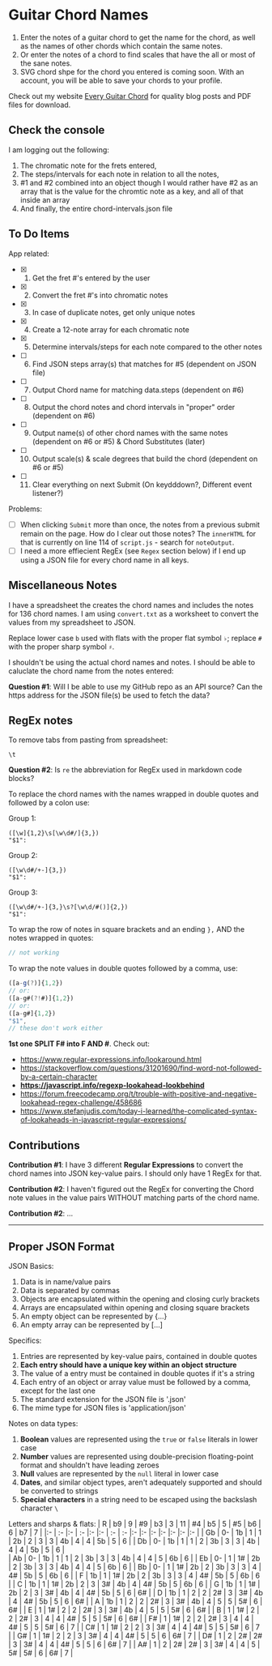 # Guitar Chord Names

1. Enter the notes of a guitar chord to get the name for the chord, as well as the names of other chords which contain the same notes.
1. Or enter the notes of a chord to find scales that have the all or most of the sane notes.
1. SVG chord shpe for the chord you entered is coming soon. With an account, you will be able to save your chords to your profile.

Check out my website [Every Guitar Chord](https://everyguitarchord.com/ 'Every Guitar Chord website') for quality blog posts and PDF files for download.

## Check the console

I am logging out the following:
1. The chromatic note for the frets entered, 
1. The steps/intervals for each note in relation to all the notes, 
1. #1 and #2 combined into an object though I would rather have #2 as an array that is the value for the chromtic note as a key, and all of that inside an array 
1. And finally, the entire chord-intervals.json file 

## To Do Items

App related:
- [x] 1. Get the fret #'s entered by the user
- [x] 2. Convert the fret #'s into chromatic notes
- [x] 3. In case of duplicate notes, get only unique notes
- [x] 4. Create a 12-note array for each chromatic note 
- [x] 5. Determine intervals/steps for each note compared to the other notes
- [ ] 6. Find JSON steps array(s) that matches for #5 (dependent on JSON file)
- [ ] 7. Output Chord name for matching data.steps (dependent on #6)
- [ ] 8. Output the chord notes and chord intervals in "proper" order (dependent on #6)
- [ ] 9. Output name(s) of other chord names with the same notes (dependent on #6 or #5) & Chord Substitutes (later)
- [ ] 10. Output scale(s) & scale degrees that build the chord (dependent on #6 or #5)
- [ ] 11. Clear everything on next Submit (On keydddown?, Different event listener?) 

Problems:
- [ ] When clicking `Submit` more than once, the notes from a previous submit remain on the page. How do I clear out those notes? The `innerHTML` for that is currently on line 114 of `script.js` - search for `noteOutput`.
- [ ] I need a more effiecient RegEx (see `Regex` section below) if I end up using a JSON file for every chord name in all keys.

## Miscellaneous Notes

I have a spreadsheet the creates the chord names and includes the notes for 136 chord names. I am using `convert.txt` as a worksheet to convert the values from my spreadsheet to JSON. 

Replace lower case `b` used with flats with the proper flat symbol `♭`; replace `#` with the proper sharp symbol `♯`.

I shouldn't be using the actual chord names and notes. I should be able to caluclate the chord name from the notes entered: 

**Question #1**: Will I be able to use my GitHub repo as an API source? Can the https address for the JSON file(s) be used to fetch the data?

## RegEx notes

To remove tabs from pasting from spreadsheet:
```
\t
```
**Question #2**: Is `re` the abbreviation for RegEx used in markdown code blocks? 

To replace the chord names with the names wrapped in double quotes and followed by a colon use:

Group 1:
```re
([\w]{1,2}\s[\w\d#/]{3,})
"$1":
```

Group 2:
```re
([\w\d#/+-]{3,})
"$1":
```

Group 3:
```re
([\w\d#/+-]{3,}\s?[\w\d/#()]{2,})
"$1":
```

To wrap the row of notes in square brackets and an ending `},` AND the notes wrapped in quotes:
```js 
// not working
```

To wrap the note values in double quotes followed by a comma, use:
```js 
([a-g(?)]{1,2})
// or:
([a-g#(?!#)]{1,2})
// or: 
([a-g#]{1,2})
"$1", 
// these don't work either
```

**1st one SPLIT F# into F AND #**. Check out:
- https://www.regular-expressions.info/lookaround.html
- https://stackoverflow.com/questions/31201690/find-word-not-followed-by-a-certain-character 
- **https://javascript.info/regexp-lookahead-lookbehind**
- https://forum.freecodecamp.org/t/trouble-with-positive-and-negative-lookahead-regex-challenge/458686 
- https://www.stefanjudis.com/today-i-learned/the-complicated-syntax-of-lookaheads-in-javascript-regular-expressions/ 

## Contributions

**Contribution #1**: I have 3 different **Regular Expressions** to convert the chord names into JSON key-value pairs. I should only have 1 RegEx for that.

**Contribution #2**: I haven't figured out the RegEx for converting the Chord note values in the value pairs WITHOUT matching parts of the chord name.

**Contribution #2**: ...

- - - 

## Proper JSON Format

JSON Basics:
1. Data is in name/value pairs
1. Data is separated by commas
1. Objects are encapsulated within the opening and closing curly brackets
1. Arrays are encapsulated within opening and closing square brackets
1. An empty object can be represented by {...}
1. An empty array can be represented by [...]

Specifics:
1. Entries are represented by key-value pairs, contained in double quotes
1. **Each entry should have a unique key within an object structure**
1. The value of a entry must be contained in double quotes if it's a string
1. Each entry of an object or array value must be followed by a comma, except for the last one
1. The standard extension for the JSON file is '.json'
1. The mime type for JSON files is 'application/json'

Notes on data types:
1. **Boolean** values are represented using the `true` or `false` literals in lower case
1. **Number** values are represented using double-precision floating-point format and shouldn't have leading zeroes
1. **Null** values are represented by the `null` literal in lower case
1. **Dates**, and similar object types, aren't adequately supported and should be converted to strings
1. **Special characters** in a string need to be escaped using the backslash character `\`


Letters and sharps & flats:
| R  | b9 | 9  | #9 | b3 | 3  | 11 | #4 | b5 | 5  | #5 | b6 | 6  | b7 | 7  | 
|:-  | :- |:-  | :- |:-  |:-  | :- | :- |:-  |:-  |:-  |:-  |:-  |:-  |:-  |
| Gb | 0- | 1b | 1  | 1  | 2b | 2  | 3  | 3  | 4b | 4  | 4  | 5b | 5  | 6  | 
| Db | 0- | 1b | 1  | 1  | 2  | 3b | 3  | 3  | 4b | 4  | 4  | 5b | 5  | 6  |  
| Ab | 0- | 1b | 1  | 1  | 2  | 3b | 3  | 3  | 4b | 4  | 4  | 5  | 6b | 6  | 
| Eb | 0- | 1  | 1# | 2b | 2  | 3b | 3  | 3  | 4b | 4  | 4  | 5  | 6b | 6  | 
| Bb | 0- | 1  | 1# | 2b | 2  | 3b | 3  | 3	 | 4  | 4# | 5b | 5  | 6b | 6  | 
| F  | 1b | 1  | 1# | 2b | 2  | 3b | 3  | 3  | 4  | 4# | 5b | 5  | 6b | 6  | 
| C  | 1b | 1  | 1# | 2b | 2  | 3  | 3# | 4b | 4  | 4# | 5b | 5  | 6b | 6  |
| G  | 1b | 1  | 1# | 2b | 2  | 3  | 3# | 4b | 4  | 4# | 5b | 5  | 6  | 6# |
| D  | 1b | 1  | 2  | 2  | 2# | 3  | 3# | 4b | 4  | 4# | 5b | 5  | 6  | 6# |
| A  | 1b | 1  | 2  | 2  | 2# | 3	 | 3# | 4b | 4  | 5  | 5  | 5# | 6  | 6# |
| E  | 1  | 1# | 2	| 2  | 2# | 3  | 3# | 4b | 4  | 5  | 5  | 5# | 6  | 6# |
| B  | 1  | 1# | 2  | 2  | 2# | 3  | 4  | 4  | 4# | 5  | 5  | 5# | 6  | 6# |
| F# | 1  | 1# | 2  | 2  | 2# | 3  | 4  | 4  | 4# | 5  | 5  | 5# | 6  | 7  |
| C# | 1  | 1# | 2  | 2  | 3  | 3# | 4  | 4  | 4# | 5  | 5  | 5# | 6  | 7  | 
| G# | 1  | 1# | 2  | 2  | 3  | 3# | 4  | 4  | 4# | 5  | 5  | 6  | 6# | 7  | 
| D# | 1  | 2  | 2# | 2# | 3  | 3# | 4  | 4  | 4# | 5  | 5  | 6  | 6# | 7  |
| A# | 1  | 2  | 2# | 2# | 3  | 3# | 4  | 4  | 5  | 5# | 5# | 6  | 6# | 7  |



 


   




